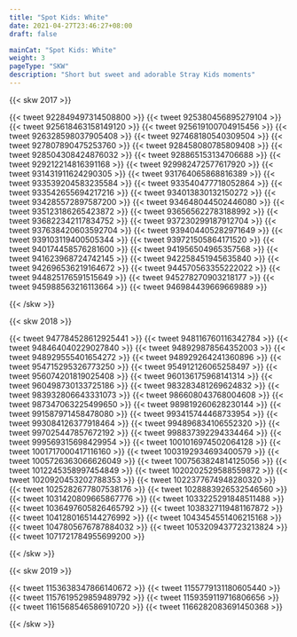 ```yaml
---
title: "Spot Kids: White"
date: 2021-04-27T23:46:27+08:00
draft: false

mainCat: "Spot Kids: White"
weight: 3
pageType: "SKW"
description: "Short but sweet and adorable Stray Kids moments"
---
```

{{< skw 2017 >}}

  {{< tweet	922849497314508800	>}}
  {{< tweet	925380456895279104	>}}
  {{< tweet	925618463158149120	>}}
  {{< tweet	925619100704915456	>}}
  {{< tweet	926328598037905408	>}}
  {{< tweet	927468180540309504	>}}
  {{< tweet	927807890475253760	>}}
  {{< tweet	928458080785809408	>}}
  {{< tweet	928504308424876032	>}}
  {{< tweet	928865153134706688	>}}
  {{< tweet	929212214816391168	>}}
  {{< tweet	929982472577617920	>}}
  {{< tweet	931431911624290305	>}}
  {{< tweet	931764065868816389	>}}
  {{< tweet	933539204583235584	>}}
  {{< tweet	933540477718052864	>}}
  {{< tweet	933542655694217216	>}}
  {{< tweet	934013830132150272	>}}
  {{< tweet	934285572897587200	>}}
  {{< tweet	934648044502446080	>}}
  {{< tweet	935123186265423872	>}}
  {{< tweet	936565622783188992	>}}
  {{< tweet	936822342117834752	>}}
  {{< tweet	937230299187912704	>}}
  {{< tweet	937638420603592704	>}}
  {{< tweet	939404405282971649	>}}
  {{< tweet	939103119400505344	>}}
  {{< tweet	939721505864171520	>}}
  {{< tweet	940174458576281600	>}}
  {{< tweet	941956504965357568	>}}
  {{< tweet	941623968724742145	>}}
  {{< tweet	942258451945635840	>}}
  {{< tweet	942696536219164672	>}}
  {{< tweet	944570563355222022	>}}
  {{< tweet	944825176591515649	>}}
  {{< tweet	945278270903218177	>}}
  {{< tweet	945988563216113664	>}}
  {{< tweet	946984439669669889	>}}

{{< /skw >}}





{{< skw 2018 >}}

  {{< tweet	947784528612925441	>}}
  {{< tweet	948116760116342784	>}}
  {{< tweet	948464040229027840	>}}
  {{< tweet	948929878564352003	>}}
  {{< tweet	948929555401654272	>}}
  {{< tweet	948929264241360896	>}}
  {{< tweet	954715295326773250	>}}
  {{< tweet	954912126065258497	>}}
  {{< tweet	956074201819025408	>}}
  {{< tweet	960136175968141314	>}}
  {{< tweet	960498730133725186	>}}
  {{< tweet	983283481269624832	>}}
  {{< tweet	983932806643331073	>}}
  {{< tweet	986608043768004608	>}}
  {{< tweet	987347063225499650	>}}
  {{< tweet	989819260628230144	>}}
  {{< tweet	991587971458478080	>}}
  {{< tweet	993415744468733954	>}}
  {{< tweet	993084126377918464	>}}
  {{< tweet	994896834106552320	>}}
  {{< tweet	997025447857672192	>}}
  {{< tweet	998837392294334464	>}}
  {{< tweet	999569315698429954	>}}
  {{< tweet	1001016974502064128	>}}
  {{< tweet	1001717000417116160	>}}
  {{< tweet	1003192934693400579	>}}
  {{< tweet	1005726363066626049	>}}
  {{< tweet	1007563824814125056	>}}
  {{< tweet	1012245358997454849	>}}
  {{< tweet	1020202529588559872	>}}
  {{< tweet	1020920453202788353	>}}
  {{< tweet	1022377674948280320	>}}
  {{< tweet	1025282677807538176	>}}
  {{< tweet	1028883926532546560	>}}
  {{< tweet	1031420809665867776	>}}
  {{< tweet	1033225291848511488	>}}
  {{< tweet	1036497605826465792	>}}
  {{< tweet	1038327119481167872	>}}
  {{< tweet	1041280165144276992	>}}
  {{< tweet	1043454551406215168	>}}
  {{< tweet	1047805676787884032	>}}
  {{< tweet	1053209437723213824	>}}
  {{< tweet	1071721784955699200	>}}

{{< /skw >}}




{{< skw 2019 >}}

  {{< tweet	1153638347866140672	>}}
  {{< tweet	1155779131180605440	>}}
  {{< tweet	1157619529859489792	>}}
  {{< tweet	1159359119716806656	>}}
  {{< tweet	1161568546586910720	>}}
  {{< tweet	1166282083691450368	>}}

{{< /skw >}}
